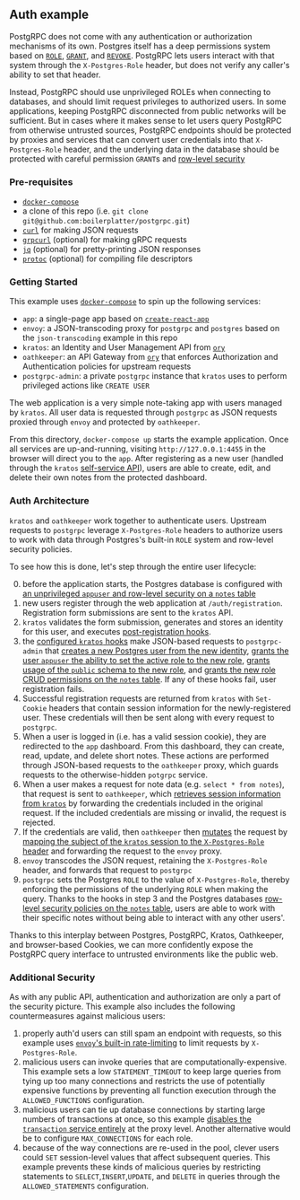 ## Auth example

PostgRPC does not come with any authentication or authorization mechanisms of its own. Postgres itself has a deep permissions system based on [`ROLE`](https://www.postgresql.org/docs/current/sql-createrole.html), [`GRANT`](https://www.postgresql.org/docs/current/sql-grant.html), and [`REVOKE`](https://www.postgresql.org/docs/current/sql-revoke.html). PostgRPC lets users interact with that system through the `X-Postgres-Role` header, but does not verify any caller's ability to set that header.

Instead, PostgRPC should use unprivileged ROLEs when connecting to databases, and should limit request privileges to authorized users. In some applications, keeping PostgRPC disconnected from public networks will be sufficient. But in cases where it makes sense to let users query PostgRPC from otherwise untrusted sources, PostgRPC endpoints should be protected by proxies and services that can convert user credentials into that `X-Postgres-Role` header, and the underlying data in the database should be protected with careful permission `GRANT`s and [row-level security](https://www.postgresql.org/docs/current/ddl-rowsecurity.html)

### Pre-requisites

- [`docker-compose`](https://docs.docker.com/compose/)
- a clone of this repo (i.e. `git clone git@github.com:boilerplatter/postgrpc.git`)
- [`curl`](https://curl.se/) for making JSON requests
- [`grpcurl`](https://github.com/fullstorydev/grpcurl) (optional) for making gRPC requests
- [`jq`](https://stedolan.github.io/jq/) (optional) for pretty-printing JSON responses
- [`protoc`](https://grpc.io/docs/protoc-installation/) (optional) for compiling file descriptors

### Getting Started

This example uses [`docker-compose`](https://docs.docker.com/compose/) to spin up the following services:

- `app`: a single-page app based on [`create-react-app`](https://create-react-app.dev/)
- `envoy`: a JSON-transcoding proxy for `postgrpc` and `postgres` based on the `json-transcoding` example in this repo
- `kratos`: an Identity and User Management API from [`ory`](https://www.ory.sh/kratos/docs/)
- `oathkeeper`: an API Gateway from [`ory`](https://www.ory.sh/oathkeeper/docs/) that enforces Authorization and Authentication policies for upstream requests
- `postgrpc-admin`: a private `postgrpc` instance that `kratos` uses to perform privileged actions like `CREATE USER`

The web application is a very simple note-taking app with users managed by `kratos`. All user data is requested through `postgrpc` as JSON requests proxied through `envoy` and protected by `oathkeeper`.

From this directory, `docker-compose up` starts the example application. Once all services are up-and-running, visiting `http://127.0.0.1:4455` in the browser will direct you to the `app`. After registering as a new user (handled through the `kratos` [self-service API](https://www.ory.sh/kratos/docs/reference/api#tag/v0alpha1)), users are able to create, edit, and delete their own notes from the protected dashboard.

### Auth Architecture

`kratos` and `oathkeeper` work together to authenticate users. Upstream requests to `postgrpc` leverage `X-Postgres-Role` headers to authorize users to work with data through Postgres's built-in `ROLE` system and row-level security policies.

To see how this is done, let's step through the entire user lifecycle:

0. before the application starts, the Postgres database is configured with [an unprivileged `appuser` and row-level security on a `notes` table](https://github.com/boilerplatter/postgrpc/blob/master/postgrpc/examples/auth/init.sh)
1. new users register through the web application at `/auth/registration`. Registration form submissions are sent to the `kratos` API.
2. `kratos` validates the form submission, generates and stores an identity for this user, and executes [post-registration hooks](https://www.ory.sh/kratos/docs/self-service/hooks/#registration).
3. the [configured `kratos` hooks](https://github.com/boilerplatter/postgrpc/blob/master/postgrpc/examples/auth/kratos/kratos.yml#L61) make JSON-based requests to `postgrpc-admin` that [creates a new Postgres user from the new identity](https://github.com/boilerplatter/postgrpc/blob/master/postgrpc/examples/auth/kratos/create_user.jsonnet), [grants the user `appuser` the ability to set the active role to the new role](https://github.com/boilerplatter/postgrpc/blob/master/postgrpc/examples/auth/kratos/grant_role.jsonnet), [grants usage of the `public` schema to the new role](https://github.com/boilerplatter/postgrpc/blob/master/postgrpc/examples/auth/kratos/grant_usage.jsonnet), and [grants the new role CRUD permissions on the `notes` table](https://github.com/boilerplatter/postgrpc/blob/master/postgrpc/examples/auth/kratos/grant_ops.jsonnet). If any of these hooks fail, user registration fails.
4. Successful registration requests are returned from `kratos` with `Set-Cookie` headers that contain session information for the newly-registered user. These credentials will then be sent along with every request to `postgrpc`.
5. When a user is logged in (i.e. has a valid session cookie), they are redirected to the `app` dashboard. From this dashboard, they can create, read, update, and delete short notes. These actions are performed through JSON-based requests to the `oathkeeper` proxy, which guards requests to the otherwise-hidden `potgrpc` service.
6. When a user makes a request for note data (e.g. `select * from notes`), that request is sent to `oathkeeper`, which [retrieves session information from `kratos`](https://github.com/boilerplatter/postgrpc/blob/master/postgrpc/examples/auth/oathkeeper/oathkeeper.yml#L51) by forwarding the credentials included in the original request. If the included credentials are missing or invalid, the request is rejected.
7. If the credentials are valid, then `oathkeeper` then [mutates](https://www.ory.sh/oathkeeper/docs/pipeline/mutator#header) the request by [mapping the subject of the `kratos` session to the `X-Postgres-Role` header](https://github.com/boilerplatter/postgrpc/blob/master/postgrpc/examples/auth/oathkeeper/oathkeeper.yml#L73) and forwarding the request to the `envoy` proxy.
8. `envoy` transcodes the JSON request, retaining the `X-Postgres-Role` header, and forwards that request to `postgrpc`
9. `postgrpc` sets the Postgres `ROLE` to the value of `X-Postgres-Role`, thereby enforcing the permissions of the underlying `ROLE` when making the query. Thanks to the hooks in step 3 and the Postgres databases [row-level security policies on the `notes` table](https://github.com/boilerplatter/postgrpc/blob/master/postgrpc/examples/auth/init.sh#L34), users are able to work with their specific notes without being able to interact with any other users'.

Thanks to this interplay between Postgres, PostgRPC, Kratos, Oathkeeper, and browser-based Cookies, we can more confidently expose the PostgRPC query interface to untrusted environments like the public web.

### Additional Security

As with any public API, authentication and authorization are only a part of the security picture. This example also includes the following countermeasures against malicious users:

1. properly auth'd users can still spam an endpoint with requests, so this example uses [`envoy`'s built-in rate-limiting](https://www.envoyproxy.io/docs/envoy/latest/configuration/http/http_filters/local_rate_limit_filter) to limit requests by `X-Postgres-Role`.
2. malicious users can invoke queries that are computationally-expensive. This example sets a low `STATEMENT_TIMEOUT` to keep large queries from tying up too many connections and restricts the use of potentially expensive functions by preventing all function execution through the `ALLOWED_FUNCTIONS` configuration.
3. malicious users can tie up database connections by starting large numbers of transactions at once, so this example [disables the `transaction` service entirely](https://github.com/boilerplatter/postgrpc/blob/master/postgrpc/examples/auth/envoy.yaml#L34) at the proxy level. Another alternative would be to configure `MAX_CONNECTIONS` for each role.
4. because of the way connections are re-used in the pool, clever users could `SET` session-level values that affect subsequent queries. This example prevents these kinds of malicious queries by restricting statements to `SELECT`,`INSERT`,`UPDATE`, and `DELETE` in queries through the `ALLOWED_STATEMENTS` configuration.
